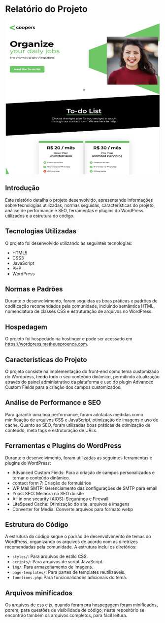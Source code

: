 # Relatório do Projeto
<p align="center">
<img src="screenshot.jpeg" alt="imagem do site" width="500px" height="500px" text-align="center">
</p>

## Introdução

Este relatório detalha o projeto desenvolvido, apresentando informações sobre tecnologias utilizadas, normas seguidas, características do projeto, análise de performance e SEO, ferramentas e plugins do WordPress utilizados e a estrutura do código.

## Tecnologias Utilizadas

O projeto foi desenvolvido utilizando as seguintes tecnologias:

- HTML5
- CSS3
- JavaScript
- PHP
- WordPress

## Normas e Padrões

Durante o desenvolvimento, foram seguidas as boas práticas e padrões de codificação recomendados pela comunidade, incluindo semântica HTML, nomenclatura de classes CSS e estruturação de arquivos no WordPress.

## Hospedagem

O projeto foi hospedado na hostinger e pode ser acessado em https://wordpress.matheusproenca.com.

## Características do Projeto

O projeto consiste na implementação do front-end como tema customizado do Wordpress, tendo todo o seu conteúdo dinâmico, permitindo atualização através do painel administrativo da plataforma e uso do plugin Advanced Custom Fields para a criação dos campos customizados.

## Análise de Performance e SEO

Para garantir uma boa performance, foram adotadas medidas como minificação de arquivos CSS e JavaScript, otimização de imagens e uso de cache. Quanto ao SEO, foram utilizadas boas práticas de otimização de conteúdo, meta tags e estruturação de URLs.

## Ferramentas e Plugins do WordPress

Durante o desenvolvimento, foram utilizadas as seguintes ferramentas e plugins do WordPress:

- Advanced Custom Fields: Para a criação de campos personalizados e tornar o conteúdo dinâmico.
- contact form 7: Criação de formulários
- WP Mail SMTP: Gerenciamento das configurações de SMTP para email
- Yoast SEO: Melhora no SEO do site
- All in one security (AIOS): Segurança e Firewall
- LiteSpeed Cache: Otimização do site, arquivos e imagens
- Converter for Media: Converte arquivos para formato webp
  

## Estrutura do Código

A estrutura do código segue o padrão de desenvolvimento de temas do WordPress, organizando os arquivos de acordo com as diretrizes recomendadas pela comunidade. A estrutura inclui os diretórios:

- `styles/`: Para arquivos de estilo CSS.
- `scripts/`: Para arquivos de script JavaScript.
- `img/`: Para armazenamento de imagens.
- `page-templates/`: Para partes de templates reutilizáveis.
- `functions.php`: Para funcionalidades adicionais do tema.

## Arquivos minificados

Os arquivos de css e js, quando foram pra hospegagem foram minificados, porem, para questões de visibilidade de código, neste repositório se encontrão também os arquivos completos, para fácil leitura.
